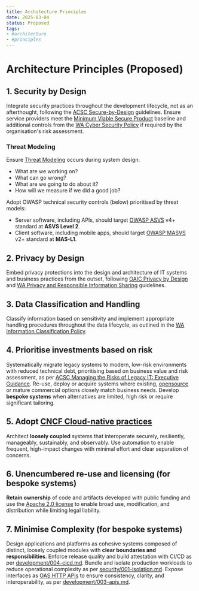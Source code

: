 ```yaml
---
title: Architecture Principles
date: 2025-03-04
status: Proposed
tags:
- #architecture
- #principles
---
```


# Architecture Principles (Proposed)

## 1. Security by Design

Integrate security practices throughout the development lifecycle, not as an afterthought, following the [ACSC Secure-by-Design](https://www.cyber.gov.au/resources-business-and-government/governance-and-user-education/secure-by-design) guidelines. Ensure service providers meet the [Minimum Viable Secure Product](https://mvsp.dev) baseline and additional controls from the [WA Cyber Security Policy](https://www.wa.gov.au/government/publications/2024-wa-government-cyber-security-policy) if required by the organisation's risk assessment.

### Threat Modeling

Ensure [Threat Modeling](https://github.com/adamshostack/4QuestionFrame) occurs during system design:

- What are we working on?
- What can go wrong?
- What are we going to do about it?
- How will we measure if we did a good job?

Adopt OWASP technical security controls (below) prioritised by threat models:

- Server software, including APIs, should target [OWASP ASVS](https://owasp.org/www-project-application-security-verification-standard/) v4+ standard at **ASVS Level 2**.
- Client software, including mobile apps, should target [OWASP MASVS](https://mas.owasp.org) v2+ standard at **MAS-L1**.

## 2. Privacy by Design

Embed privacy protections into the design and architecture of IT systems and business practices from the outset, following [OAIC Privacy by Design](https://www.oaic.gov.au/privacy/privacy-guidance-for-organisations-and-government-agencies/privacy-impact-assessments/privacy-by-design) and [WA Privacy and Responsible Information Sharing](https://www.wa.gov.au/government/privacy-and-responsible-information-sharing) guidelines.

## 3. Data Classification and Handling

Classify information based on sensitivity and implement appropriate handling procedures throughout the data lifecycle, as outlined in the [WA Information Classification Policy](https://www.wa.gov.au/government/publications/western-australian-information-classification-policy).

## 4. Prioritise investments based on risk

Systematically migrate legacy systems to modern, low-risk environments with reduced technical debt, prioritising based on business value and risk assessment, as per [ACSC Managing the Risks of Legacy IT: Executive Guidance](https://www.cyber.gov.au/resources-business-and-government/maintaining-devices-and-systems/system-hardening-and-administration/legacy-it-management/managing-risks-legacy-it-executive-guidance). Re-use, deploy or acquire systems where existing, [opensource](https://opensource.org/osd) or mature commercial options closely match business needs. Develop **bespoke systems** when alternatives are limited, high risk or require significant tailoring.

## 5. Adopt [CNCF Cloud-native practices](https://github.com/cncf/toc/blob/main/DEFINITION.md)

Architect **loosely coupled** systems that interoperate securely, resiliently, manageably, sustainably, and observably. Use automation to enable frequent, high-impact changes with minimal effort and clear separation of concerns.

## 6. Unencumbered re-use and licensing (for bespoke systems)

**Retain ownership** of code and artifacts developed with public funding and use the [Apache 2.0 license](https://www.apache.org/licenses/LICENSE-2.0) to enable broad use, modification, and distribution while limiting legal liability.

## 7. Minimise Complexity (for bespoke systems)

Design applications and platforms as cohesive systems composed of distinct, loosely coupled modules with **clear boundaries and responsibilities**. Enforce release quality and build attestation with CI/CD as per [development/004-cicd.md](development/004-cicd.md). Bundle and isolate production workloads to reduce operational complexity as per [security/001-isolation.md](security/001-isolation.md). Expose interfaces as [OAS HTTP APIs](https://spec.openapis.org/oas/latest.html) to ensure consistency, clarity, and interoperability, as per [development/003-apis.md](development/003-apis.md).
